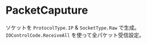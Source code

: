 # PacketCaputure

ソケットを `ProtocolType.IP` & `SocketType.Raw` で生成。
`IOControlCode.ReceiveAll` を使って全パケット受信設定。
